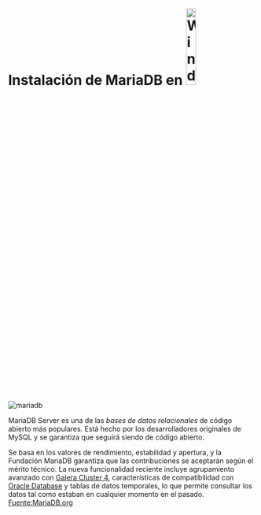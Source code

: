 # Instalación de MariaDB en <img src="https://upload.wikimedia.org/wikipedia/commons/a/a3/Windows10Logo.png" alt="Windows 10" width="20%"/>
![mariadb](https://upload.wikimedia.org/wikipedia/commons/thumb/c/ca/MariaDB_colour_logo.svg/416px-MariaDB_colour_logo.svg.png)

MariaDB Server es una de las _bases de datos relacionales_ de código abierto más populares. 
Está hecho por los desarrolladores originales de MySQL y se garantiza que seguirá siendo de código abierto. 

Se basa en los valores de rendimiento, estabilidad y apertura, y la Fundación MariaDB garantiza que las 
contribuciones se aceptarán según el mérito técnico. 
La nueva funcionalidad reciente incluye agrupamiento avanzado con [Galera Cluster 4](https://galeracluster.com/), 
características de compatibilidad con [Oracle Database](https://www.oracle.com/database/) y tablas de datos temporales, 
lo que permite consultar los datos tal como estaban en cualquier momento en el pasado.  
[Fuente:MariaDB.org](https://mariadb.org/)
